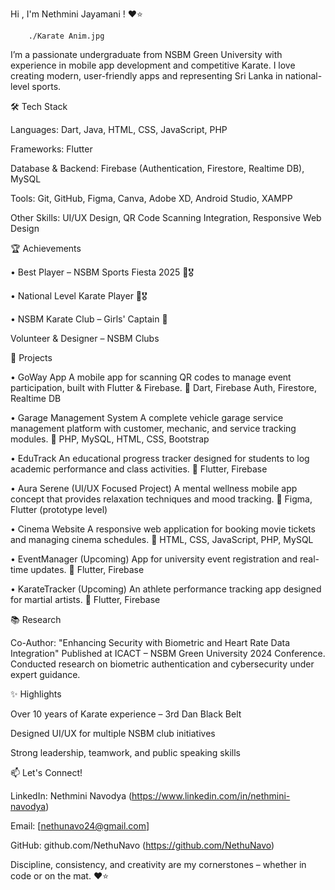 Hi , I'm Nethmini Jayamani ! ❤⭐

        ./Karate Anim.jpg

I’m a passionate undergraduate from NSBM Green University with experience in mobile app development and competitive Karate. I love creating modern, user-friendly apps and representing Sri Lanka in national-level sports.

🛠 Tech Stack

Languages: Dart, Java, HTML, CSS, JavaScript, PHP

Frameworks: Flutter

Database & Backend: Firebase (Authentication, Firestore, Realtime DB), MySQL

Tools: Git, GitHub, Figma, Canva, Adobe XD, Android Studio, XAMPP

Other Skills: UI/UX Design, QR Code Scanning Integration, Responsive Web Design

🏆 Achievements

• Best Player – NSBM Sports Fiesta 2025 🥋🎖

• National Level Karate Player 🥋🎖

• NSBM Karate Club – Girls' Captain 🥋

Volunteer & Designer – NSBM Clubs

📱 Projects

• GoWay App
A mobile app for scanning QR codes to manage event participation, built with Flutter & Firebase.
🔧 Dart, Firebase Auth, Firestore, Realtime DB

• Garage Management System
A complete vehicle garage service management platform with customer, mechanic, and service tracking modules.
🔧 PHP, MySQL, HTML, CSS, Bootstrap

• EduTrack
An educational progress tracker designed for students to log academic performance and class activities.
🔧 Flutter, Firebase

• Aura Serene (UI/UX Focused Project)
A mental wellness mobile app concept that provides relaxation techniques and mood tracking.
🔧 Figma, Flutter (prototype level)
 
• Cinema Website
A responsive web application for booking movie tickets and managing cinema schedules.
🔧 HTML, CSS, JavaScript, PHP, MySQL

• EventManager (Upcoming)
App for university event registration and real-time updates.
🔧 Flutter, Firebase

• KarateTracker (Upcoming)
An athlete performance tracking app designed for martial artists.
🔧 Flutter, Firebase

📚 Research

Co-Author: "Enhancing Security with Biometric and Heart Rate Data Integration"
Published at ICACT – NSBM Green University 2024 Conference.
Conducted research on biometric authentication and cybersecurity under expert guidance.

✨ Highlights

Over 10 years of Karate experience – 3rd Dan Black Belt

Designed UI/UX for multiple NSBM club initiatives

Strong leadership, teamwork, and public speaking skills

📫 Let's Connect!

LinkedIn: Nethmini Navodya (https://www.linkedin.com/in/nethmini-navodya)

Email: [nethunavo24@gmail.com]

GitHub: github.com/NethuNavo (https://github.com/NethuNavo)


Discipline, consistency, and creativity are my cornerstones – whether in code or on the mat. ❤⭐  
